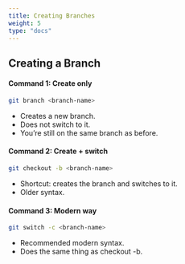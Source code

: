 ```yaml
---
title: Creating Branches
weight: 5
type: "docs"
---
```



## Creating a Branch   

#### Command 1: Create only
```bash
git branch <branch-name>
```
- Creates a new branch.
- Does not switch to it.
- You’re still on the same branch as before.

#### Command 2: Create + switch
```bash
git checkout -b <branch-name>
```

- Shortcut: creates the branch and switches to it.
- Older syntax.

#### Command 3: Modern way
```bash
git switch -c <branch-name>
```

- Recommended modern syntax.
- Does the same thing as checkout -b.
